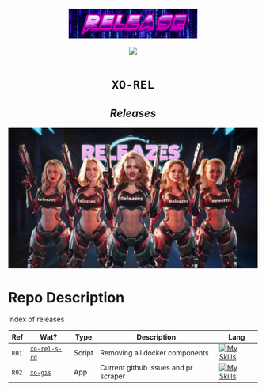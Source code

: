 <p align="center"><a href="https://x.com/xyizko" target="_blank" rel="noopener noreferrer"><img src="https://raw.githubusercontent.com/xyizko/xo-tagz/refs/heads/main/gfx/a.png"></a></p>

<p align="center">
<a href="https://twitter.com/xyizko" target="_blank">
<img src="https://hits.seeyoufarm.com/api/count/incr/badge.svg?url=https%3A%2F%2Fgithub.com%2Fxyizko%2Fxo-rel&count_bg=%239C18B3&title_bg=%23555555&icon=&icon_color=%23E7E7E7&title=%F0%9F%91%81%EF%B8%8F+&edge_flat=false"/>
</a>


<h1 align="center"><code>XO-REL</code></h1>
<h2 align="center"><i>Releases</i></h2>

[![](./gfx/x.png)](https://youtu.be/rxziz-IcBKQ?feature=shared)

# Repo Description
Index of releases

| Ref   | Wat?                                                   | Type   | Description                    | Lang                                                                                   |
| ----- | ------------------------------------------------------ | ------ | ------------------------------ | -------------------------------------------------------------------------------------- |
| `R01` | [`xo-rel-s-rd`](https://github.com/xyizko/xo-rel-s-rd) | Script | Removing all docker components | [![My Skills](https://skillicons.dev/icons?i=bash,powershell)](https://skillicons.dev) |
| `R02` | [`xo-gis`](https://github.com/xyizko/xo-gis) | App | Current github issues and pr scraper | [![My Skills](https://skillicons.dev/icons?i=python)](https://skillicons.dev) |

